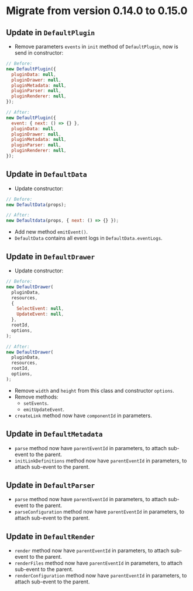 # Migrate from version 0.14.0 to 0.15.0

## Update in `DefaultPlugin`

- Remove parameters `events` in `init` method of `DefaultPlugin`, now is send in constructor:

```js
// Before:
new DefaultPlugin({
  pluginData: null,
  pluginDrawer: null,
  pluginMetadata: null,
  pluginParser: null,
  pluginRenderer: null,
});

// After:
new DefaultPlugin({
  event: { next: () => {} },
  pluginData: null,
  pluginDrawer: null,
  pluginMetadata: null,
  pluginParser: null,
  pluginRenderer: null,
});
```

## Update in `DefaultData`

- Update constructor:

```js
// Before:
new DefaultData(props);

// After:
new Defaultdata(props, { next: () => {} });
```

- Add new method `emitEvent()`.
- `DefaultData` contains all event logs in `DefaultData.eventLogs`.

## Update in `DefaultDrawer`

- Update constructor:

```js
// Before:
new DefaultDrawer(
  pluginData,
  resources,
  {
    SelectEvent: null,
    UpdateEvent: null,
  },
  rootId,
  options,
);

// After:
new DefaultDrawer(
  pluginData,
  resources,
  rootId,
  options,
);
```
- Remove `width` and `height` from this class and constructor `options`.
- Remove methods:
  - `setEvents`.
  - `emitUpdateEvent`.
- `createLink` method now have `componentId` in parameters.

## Update in `DefaultMetadata`

- `parse` method now have `parentEventId` in parameters, to attach sub-event to the parent.
- `initLinkDefinitions` method now have `parentEventId` in parameters, to attach sub-event to the parent.

## Update in `DefaultParser`

- `parse` method now have `parentEventId` in parameters, to attach sub-event to the parent.
- `parseConfiguration` method now have `parentEventId` in parameters, to attach sub-event to the parent.

## Update in `DefaultRender`

- `render` method now have `parentEventId` in parameters, to attach sub-event to the parent.
- `renderFiles` method now have `parentEventId` in parameters, to attach sub-event to the parent.
- `renderConfiguration` method now have `parentEventId` in parameters, to attach sub-event to the parent.
